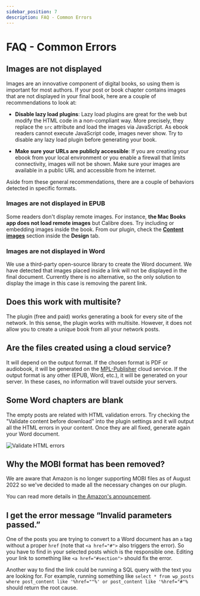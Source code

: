 ```yaml
---
sidebar_position: 7
description: FAQ - Common Errors
---
```


# FAQ - Common Errors

## Images are not displayed

Images are an innovative component of digital books, so using them is important for most authors. If your post or book chapter contains images that are not displayed in your final book, here are a couple of recommendations to look at:

- **Disable lazy load plugins**: Lazy load plugins are great for the web but modify the HTML code in a non-compliant way. More precisely, they replace the `src` attribute and load the images via JavaScript. As ebook readers cannot execute JavaScript code, images never show. Try to disable any lazy load plugin before generating your book.

- **Make sure your URLs are publicly accessible**: If you are creating your ebook from your local environment or you enable a firewall that limits connectivity, images will not be shown. Make sure your images are available in a public URL and accessible from he internet.

Aside from these general recommendations, there are a couple of behaviors detected in specific formats.

### Images are not displayed in EPUB

Some readers don't display remote images. For instance, **the Mac Books app does not load remote images** but Calibre does. Try including or embedding images inside the book. From our plugin, check the **[Content images](/docs/book-options/book-details/#content-images)** section inside the **Design** tab.

### Images are not displayed in Word

We use a third-party open-source library to create the Word document. We have detected that images placed inside a link will not be displayed in the final document. Currently there is no alternative, so the only solution to display the image in this case is removing the parent link.

## Does this work with multisite?

The plugin (free and paid) works generating a book for every site of the network. In this sense, the plugin works with multisite. However, it does not allow you to create a unique book from all your network posts.

## Are the files created using a cloud service?

It will depend on the output format. If the chosen format is PDF or audiobook, it will be generated on the [MPL-Publisher](https://mpl-publisher.com) cloud service. If the output format is any other (EPUB, Word, etc.), it will be generated on your server. In these cases, no information will travel outside your servers.

## Some Word chapters are blank

The empty posts are related with HTML validation errors. Try checking the "Validate content before download" into the plugin settings and it will output all the HTML errors in your content. Once they are all fixed, generate again your Word document.

![Validate HTML errors](https://ik.imagekit.io/ferranfigueredo/mpl-publisher/faq-validate_q60jpzVuW.jpeg?ik-sdk-version=javascript-1.4.3&updatedAt=1664090129640)

## Why the MOBI format has been removed?

We are aware that Amazon is no longer supporting MOBI files as of August 2022 so we've decided to made all the necessary changes on our plugin.

You can read more details in [the Amazon's announcement](https://www.amazon.com/gp/help/customer/display.html?nodeId=G5WYD9SAF7PGXRNA).

## I get the error message “Invalid parameters passed.”

One of the posts you are trying to convert to a Word document has an `a` tag without a proper `href` (note that `<a href="#">` also triggers the error). So you have to find in your selected posts which is the responsible one. Editing your link to something like `<a href="#section">` should fix the error.

Another way to find the link could be running a SQL query with the text you are looking for. For example, running something like `select * from wp_posts where post_content like '%href=""%' or post_content like '%href="#"%` should return the root cause.
